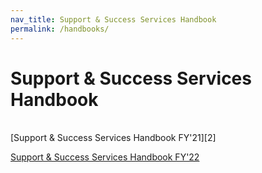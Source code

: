 ```yaml
---
nav_title: Support & Success Services Handbook
permalink: /handbooks/
---
```


# Support & Success Services Handbook
<br>
[Support & Success Services Handbook FY'21][2]

[Support & Success Services Handbook FY'22][1]


[1]: {{site.baseurl}}/services_handbook21/
[2]: {{site.baseurl}}/services_handbook2/
